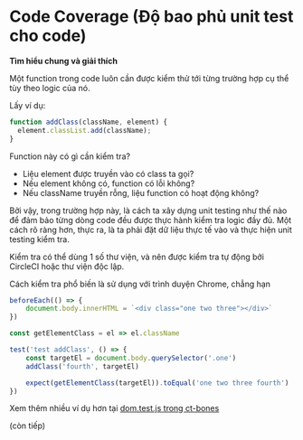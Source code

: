 # Code Coverage (Độ bao phủ unit test cho code)

**Tìm hiểu chung và giải thích**

Một function trong code luôn cần được kiểm thử tới từng trường hợp cụ thể tùy theo logic của nó.

Lấy ví dụ:

```js
function addClass(className, element) {
  element.classList.add(className);
}
```

Function này có gì cần kiểm tra?
- Liệu element được truyền vào có class ta gọi?
- Nếu element không có, function có lỗi không?
- Nếu className truyền rỗng, liệu function có hoạt động không?

Bởi vậy, trong trường hợp này, là cách ta xây dựng unit testing như thế nào để đảm bảo từng dòng code đều được thực hành kiểm tra logic đầy đủ.
Một cách rõ ràng hơn, thực ra, là ta phải đặt dữ liệu thực tế vào và thực hiện unit testing kiểm tra.

Kiểm tra có thể dùng 1 số thư viện, và nên được kiểm tra tự động bởi CircleCI hoặc thư viện độc lập.

Cách kiểm tra phổ biến là sử dụng với trình duyện Chrome, chẳng hạn

```js
beforeEach(() => {
	document.body.innerHTML = `<div class="one two three"></div>`
})

const getElementClass = el => el.className

test('test addClass', () => {
	const targetEl = document.body.querySelector('.one')
	addClass('fourth', targetEl)

	expect(getElementClass(targetEl)).toEqual('one two three fourth')
})
```

Xem thêm nhiều ví dụ hơn tại [dom.test.js trong ct-bones](https://github.com/codetot-web/ct-bones/blob/develop/src/js/lib/dom.test.js)

(còn tiếp)

